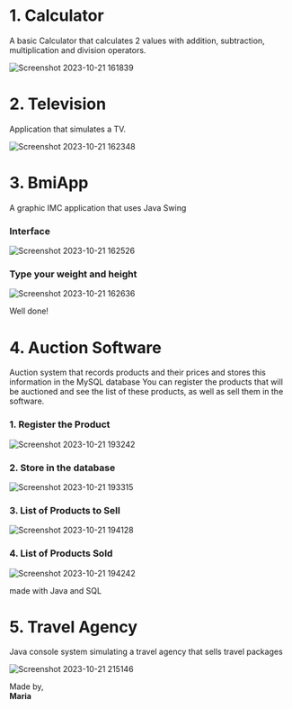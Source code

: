  # 1. Calculator
 <p>A basic Calculator that calculates 2 values with addition, subtraction, multiplication and division operators.</p>

![Screenshot 2023-10-21 161839](https://github.com/monocat-maria/Systems-Development/assets/129681589/74dac75a-990f-4a63-bfc7-ac44711dc8cf)

 # 2. Television
<p>Application that simulates a TV.</p>
 
 ![Screenshot 2023-10-21 162348](https://github.com/monocat-maria/Systems-Development/assets/129681589/d8ad4883-1120-4a4d-a7ed-60cd3144d95d)
 
# 3. BmiApp
 A graphic IMC application that uses Java Swing

 ### Interface
 
![Screenshot 2023-10-21 162526](https://github.com/monocat-maria/Systems-Development/assets/129681589/9d515510-098d-4d42-96b1-cc506fc9e890)

 ### Type your weight and height
 
 ![Screenshot 2023-10-21 162636](https://github.com/monocat-maria/Systems-Development/assets/129681589/145a0a94-747f-467c-baa5-d7781e1a4a7f)

Well done!

# 4. Auction Software
Auction system that records products and their prices and stores this information in the MySQL database
You can register the products that will be auctioned and see the list of these products, as well as sell them in the software.

### 1. Register the Product
![Screenshot 2023-10-21 193242](https://github.com/monocat-maria/Systems-Development/assets/129681589/53335433-1e61-483c-91f2-12cd6b73b23f)


### 2. Store in the database
![Screenshot 2023-10-21 193315](https://github.com/monocat-maria/Systems-Development/assets/129681589/4c026bc6-ef97-4b2f-a2b3-2e4a9bc655f4)

### 3. List of Products to Sell
![Screenshot 2023-10-21 194128](https://github.com/monocat-maria/Systems-Development/assets/129681589/91c0f05a-01ef-4f90-a8b9-0cd8e8112936)

### 4. List of Products Sold
![Screenshot 2023-10-21 194242](https://github.com/monocat-maria/Systems-Development/assets/129681589/cc41d629-0cb8-4618-9fea-5bd40aae678a)

made with Java and SQL

# 5. Travel Agency

Java console system simulating a travel agency that sells travel packages

![Screenshot 2023-10-21 215146](https://github.com/monocat-maria/Systems-Development/assets/129681589/d9e0cded-f489-47a5-a8d9-449e1ac161b7)


Made by,<br>
**Maria**
